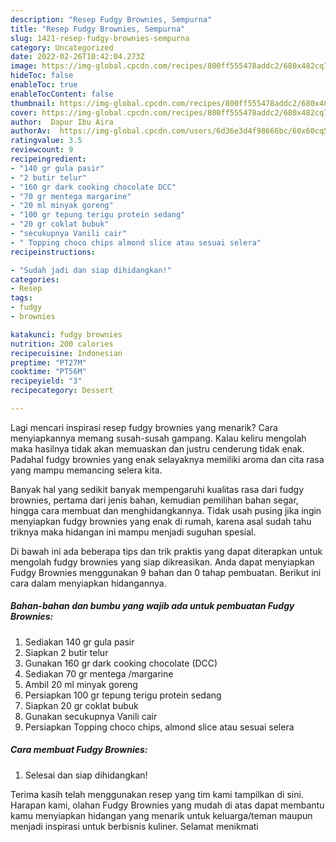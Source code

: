 ```yaml
---
description: "Resep Fudgy Brownies, Sempurna"
title: "Resep Fudgy Brownies, Sempurna"
slug: 1421-resep-fudgy-brownies-sempurna
category: Uncategorized
date: 2022-02-26T10:42:04.273Z
image: https://img-global.cpcdn.com/recipes/800ff555478addc2/680x482cq70/fudgy-brownies-foto-resep-utama.jpg
hideToc: false
enableToc: true
enableTocContent: false
thumbnail: https://img-global.cpcdn.com/recipes/800ff555478addc2/680x482cq70/fudgy-brownies-foto-resep-utama.jpg
cover: https://img-global.cpcdn.com/recipes/800ff555478addc2/680x482cq70/fudgy-brownies-foto-resep-utama.jpg
author:  Dapur Ibu Aira
authorAv:  https://img-global.cpcdn.com/users/6d36e3d4f98666bc/60x60cq50/avatar.jpg
ratingvalue: 3.5
reviewcount: 9
recipeingredient:
- "140 gr gula pasir"
- "2 butir telur"
- "160 gr dark cooking chocolate DCC"
- "70 gr mentega margarine"
- "20 ml minyak goreng"
- "100 gr tepung terigu protein sedang"
- "20 gr coklat bubuk"
- "secukupnya Vanili cair"
- " Topping choco chips almond slice atau sesuai selera"
recipeinstructions:

- "Sudah jadi dan siap dihidangkan!"
categories:
- Resep
tags:
- fudgy
- brownies

katakunci: fudgy brownies 
nutrition: 200 calories
recipecuisine: Indonesian
preptime: "PT27M"
cooktime: "PT56M"
recipeyield: "3"
recipecategory: Dessert

---
```



Lagi mencari inspirasi resep fudgy brownies yang menarik? Cara menyiapkannya memang susah-susah gampang. Kalau keliru mengolah maka hasilnya tidak akan memuaskan dan justru cenderung tidak enak. Padahal fudgy brownies yang enak selayaknya memiliki aroma dan cita rasa yang mampu memancing selera kita.


Banyak hal yang sedikit banyak mempengaruhi kualitas rasa dari fudgy brownies, pertama dari jenis bahan, kemudian pemilihan bahan segar, hingga cara membuat dan menghidangkannya. Tidak usah pusing jika ingin menyiapkan fudgy brownies yang enak di rumah, karena asal sudah tahu triknya maka hidangan ini mampu menjadi suguhan spesial.




Di bawah ini ada beberapa tips dan trik praktis yang dapat diterapkan untuk mengolah fudgy brownies yang siap dikreasikan. Anda dapat menyiapkan Fudgy Brownies menggunakan 9 bahan dan 0 tahap pembuatan. Berikut ini cara dalam menyiapkan hidangannya.

<!--inarticleads1-->

##### Bahan-bahan dan bumbu yang wajib ada untuk pembuatan Fudgy Brownies:

1. Sediakan 140 gr gula pasir
1. Siapkan 2 butir telur
1. Gunakan 160 gr dark cooking chocolate (DCC)
1. Sediakan 70 gr mentega /margarine
1. Ambil 20 ml minyak goreng
1. Persiapkan 100 gr tepung terigu protein sedang
1. Siapkan 20 gr coklat bubuk
1. Gunakan secukupnya Vanili cair
1. Persiapkan  Topping choco chips, almond slice atau sesuai selera




<!--inarticleads2-->

##### Cara membuat Fudgy Brownies:


1. Selesai dan siap dihidangkan!



Terima kasih telah menggunakan resep yang tim kami tampilkan di sini. Harapan kami, olahan Fudgy Brownies yang mudah di atas dapat membantu kamu menyiapkan hidangan yang menarik untuk keluarga/teman maupun menjadi inspirasi untuk berbisnis kuliner. Selamat menikmati
